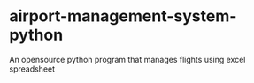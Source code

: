 # airport-management-system-python
An opensource python program that manages flights using excel spreadsheet

